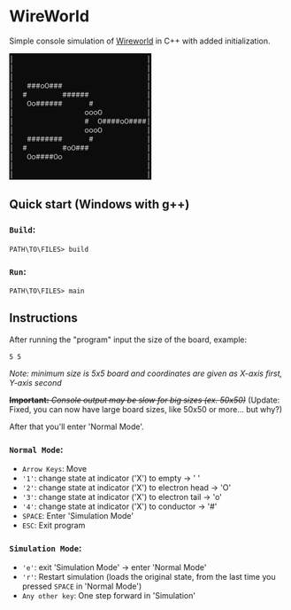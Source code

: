 # WireWorld
Simple console simulation of [Wireworld](https://en.wikipedia.org/wiki/Wireworld) in C++ with added initialization.

![preview](./preview.jpg)

## Quick start (Windows with g++)
### `Build`:
```console
PATH\TO\FILES> build
```

### `Run`:
```console
PATH\TO\FILES> main
```

## Instructions
After running the "program" input the size of the board, example:
```console
5 5
```
*Note: minimum size is 5x5 board and coordinates are given as X-axis first, Y-axis second*

~~**Important:** *Console output may be slow for big sizes (ex. 50x50)*~~
(Update: Fixed, you can now have large board sizes, like 50x50 or more... but why?)

After that you'll enter 'Normal Mode'.
### `Normal Mode`:
- `Arrow Keys`: Move
- `'1'`: change state at indicator ('X') to empty -> ' '
- `'2'`: change state at indicator ('X') to electron head -> 'O'
- `'3'`: change state at indicator ('X') to electron tail -> 'o'
- `'4'`: change state at indicator ('X') to conductor -> '#'
- `SPACE`: Enter 'Simulation Mode'
- `ESC`: Exit program

### `Simulation Mode`:
- `'e'`: exit 'Simulation Mode' -> enter 'Normal Mode'
- `'r'`: Restart simulation (loads the original state, from the last time you pressed `SPACE` in 'Normal Mode')
- `Any other key`: One step forward in 'Simulation'
